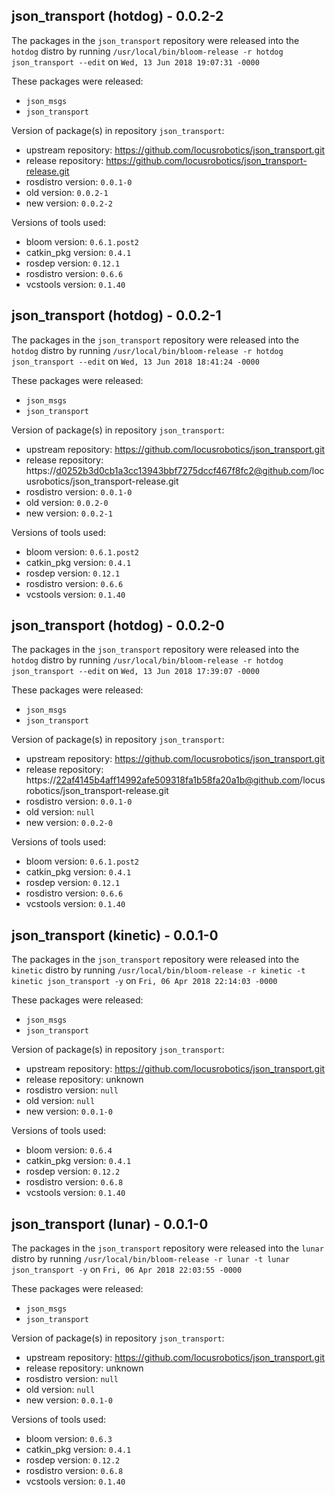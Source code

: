 ## json_transport (hotdog) - 0.0.2-2

The packages in the `json_transport` repository were released into the `hotdog` distro by running `/usr/local/bin/bloom-release -r hotdog json_transport --edit` on `Wed, 13 Jun 2018 19:07:31 -0000`

These packages were released:
- `json_msgs`
- `json_transport`

Version of package(s) in repository `json_transport`:

- upstream repository: https://github.com/locusrobotics/json_transport.git
- release repository: https://github.com/locusrobotics/json_transport-release.git
- rosdistro version: `0.0.1-0`
- old version: `0.0.2-1`
- new version: `0.0.2-2`

Versions of tools used:

- bloom version: `0.6.1.post2`
- catkin_pkg version: `0.4.1`
- rosdep version: `0.12.1`
- rosdistro version: `0.6.6`
- vcstools version: `0.1.40`


## json_transport (hotdog) - 0.0.2-1

The packages in the `json_transport` repository were released into the `hotdog` distro by running `/usr/local/bin/bloom-release -r hotdog json_transport --edit` on `Wed, 13 Jun 2018 18:41:24 -0000`

These packages were released:
- `json_msgs`
- `json_transport`

Version of package(s) in repository `json_transport`:

- upstream repository: https://github.com/locusrobotics/json_transport.git
- release repository: https://d0252b3d0cb1a3cc13943bbf7275dccf467f8fc2@github.com/locusrobotics/json_transport-release.git
- rosdistro version: `0.0.1-0`
- old version: `0.0.2-0`
- new version: `0.0.2-1`

Versions of tools used:

- bloom version: `0.6.1.post2`
- catkin_pkg version: `0.4.1`
- rosdep version: `0.12.1`
- rosdistro version: `0.6.6`
- vcstools version: `0.1.40`


## json_transport (hotdog) - 0.0.2-0

The packages in the `json_transport` repository were released into the `hotdog` distro by running `/usr/local/bin/bloom-release -r hotdog json_transport --edit` on `Wed, 13 Jun 2018 17:39:07 -0000`

These packages were released:
- `json_msgs`
- `json_transport`

Version of package(s) in repository `json_transport`:

- upstream repository: https://github.com/locusrobotics/json_transport.git
- release repository: https://22af4145b4aff14992afe509318fa1b58fa20a1b@github.com/locusrobotics/json_transport-release.git
- rosdistro version: `0.0.1-0`
- old version: `null`
- new version: `0.0.2-0`

Versions of tools used:

- bloom version: `0.6.1.post2`
- catkin_pkg version: `0.4.1`
- rosdep version: `0.12.1`
- rosdistro version: `0.6.6`
- vcstools version: `0.1.40`


## json_transport (kinetic) - 0.0.1-0

The packages in the `json_transport` repository were released into the `kinetic` distro by running `/usr/local/bin/bloom-release -r kinetic -t kinetic json_transport -y` on `Fri, 06 Apr 2018 22:14:03 -0000`

These packages were released:
- `json_msgs`
- `json_transport`

Version of package(s) in repository `json_transport`:

- upstream repository: https://github.com/locusrobotics/json_transport.git
- release repository: unknown
- rosdistro version: `null`
- old version: `null`
- new version: `0.0.1-0`

Versions of tools used:

- bloom version: `0.6.4`
- catkin_pkg version: `0.4.1`
- rosdep version: `0.12.2`
- rosdistro version: `0.6.8`
- vcstools version: `0.1.40`


## json_transport (lunar) - 0.0.1-0

The packages in the `json_transport` repository were released into the `lunar` distro by running `/usr/local/bin/bloom-release -r lunar -t lunar json_transport -y` on `Fri, 06 Apr 2018 22:03:55 -0000`

These packages were released:
- `json_msgs`
- `json_transport`

Version of package(s) in repository `json_transport`:

- upstream repository: https://github.com/locusrobotics/json_transport.git
- release repository: unknown
- rosdistro version: `null`
- old version: `null`
- new version: `0.0.1-0`

Versions of tools used:

- bloom version: `0.6.3`
- catkin_pkg version: `0.4.1`
- rosdep version: `0.12.2`
- rosdistro version: `0.6.8`
- vcstools version: `0.1.40`


